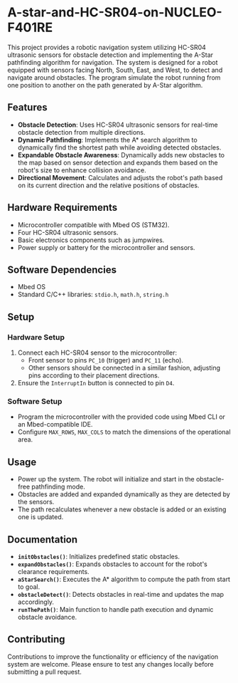 # A-star-and-HC-SR04-on-NUCLEO-F401RE

This project provides a robotic navigation system utilizing HC-SR04 ultrasonic sensors for obstacle detection and implementing the A-Star pathfinding algorithm for navigation. The system is designed for a robot equipped with sensors facing North, South, East, and West, to detect and navigate around obstacles. The program simulate the robot running from one position to another on the path generated by A-Star algorithm. 

## Features

- **Obstacle Detection**: Uses HC-SR04 ultrasonic sensors for real-time obstacle detection from multiple directions.
- **Dynamic Pathfinding**: Implements the A* search algorithm to dynamically find the shortest path while avoiding detected obstacles.
- **Expandable Obstacle Awareness**: Dynamically adds new obstacles to the map based on sensor detection and expands them based on the robot's size to enhance collision avoidance.
- **Directional Movement**: Calculates and adjusts the robot's path based on its current direction and the relative positions of obstacles.

## Hardware Requirements

- Microcontroller compatible with Mbed OS (STM32).
- Four HC-SR04 ultrasonic sensors.
- Basic electronics components such as jumpwires.
- Power supply or battery for the microcontroller and sensors.

## Software Dependencies

- Mbed OS
- Standard C/C++ libraries: `stdio.h`, `math.h`, `string.h`

## Setup

### Hardware Setup

1. Connect each HC-SR04 sensor to the microcontroller:
   - Front sensor to pins `PC_10` (trigger) and `PC_11` (echo).
   - Other sensors should be connected in a similar fashion, adjusting pins according to their placement directions.
2. Ensure the `InterruptIn` button is connected to pin `D4`.

### Software Setup

- Program the microcontroller with the provided code using Mbed CLI or an Mbed-compatible IDE.
- Configure `MAX_ROWS`, `MAX_COLS` to match the dimensions of the operational area.

## Usage

- Power up the system. The robot will initialize and start in the obstacle-free pathfinding mode.
- Obstacles are added and expanded dynamically as they are detected by the sensors.
- The path recalculates whenever a new obstacle is added or an existing one is updated.

## Documentation

- **`initObstacles()`**: Initializes predefined static obstacles.
- **`expandObstacles()`**: Expands obstacles to account for the robot's clearance requirements.
- **`aStarSearch()`**: Executes the A* algorithm to compute the path from start to goal.
- **`obstacleDetect()`**: Detects obstacles in real-time and updates the map accordingly.
- **`runThePath()`**: Main function to handle path execution and dynamic obstacle avoidance.

## Contributing

Contributions to improve the functionality or efficiency of the navigation system are welcome. Please ensure to test any changes locally before submitting a pull request.
